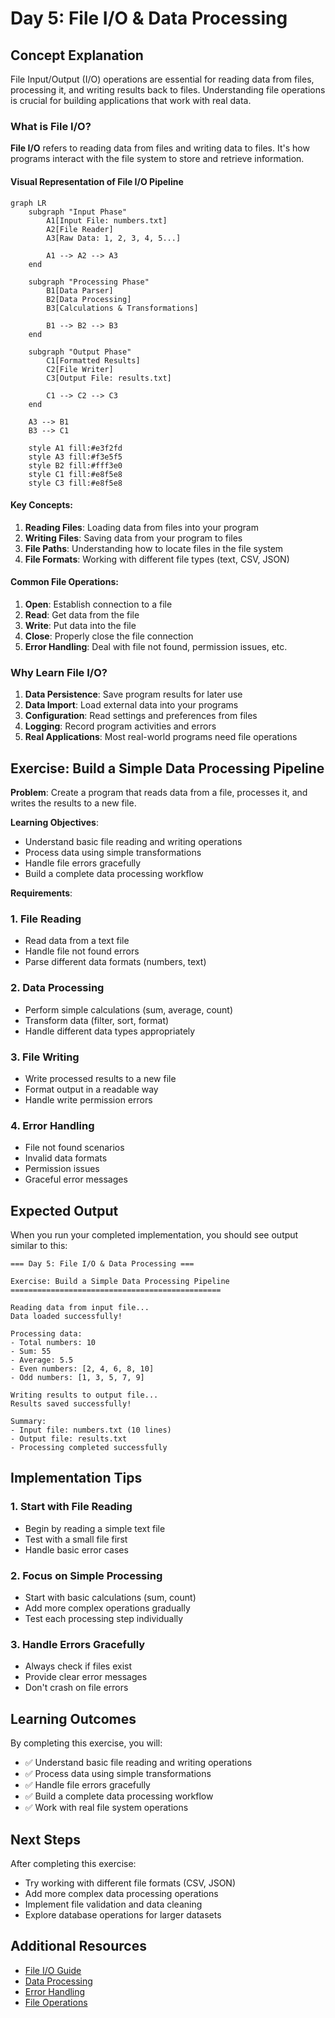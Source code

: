 # Day 5: File I/O & Data Processing

## Concept Explanation

File Input/Output (I/O) operations are essential for reading data from files, processing it, and writing results back to files. Understanding file operations is crucial for building applications that work with real data.

### What is File I/O?

**File I/O** refers to reading data from files and writing data to files. It's how programs interact with the file system to store and retrieve information.

#### Visual Representation of File I/O Pipeline

```mermaid
graph LR
    subgraph "Input Phase"
        A1[Input File: numbers.txt]
        A2[File Reader]
        A3[Raw Data: 1, 2, 3, 4, 5...]
        
        A1 --> A2 --> A3
    end
    
    subgraph "Processing Phase"
        B1[Data Parser]
        B2[Data Processing]
        B3[Calculations & Transformations]
        
        B1 --> B2 --> B3
    end
    
    subgraph "Output Phase"
        C1[Formatted Results]
        C2[File Writer]
        C3[Output File: results.txt]
        
        C1 --> C2 --> C3
    end
    
    A3 --> B1
    B3 --> C1
    
    style A1 fill:#e3f2fd
    style A3 fill:#f3e5f5
    style B2 fill:#fff3e0
    style C1 fill:#e8f5e8
    style C3 fill:#e8f5e8
```

#### Key Concepts:

1. **Reading Files**: Loading data from files into your program
2. **Writing Files**: Saving data from your program to files
3. **File Paths**: Understanding how to locate files in the file system
4. **File Formats**: Working with different file types (text, CSV, JSON)

#### Common File Operations:

1. **Open**: Establish connection to a file
2. **Read**: Get data from the file
3. **Write**: Put data into the file
4. **Close**: Properly close the file connection
5. **Error Handling**: Deal with file not found, permission issues, etc.

### Why Learn File I/O?

1. **Data Persistence**: Save program results for later use
2. **Data Import**: Load external data into your programs
3. **Configuration**: Read settings and preferences from files
4. **Logging**: Record program activities and errors
5. **Real Applications**: Most real-world programs need file operations

## Exercise: Build a Simple Data Processing Pipeline

**Problem**: Create a program that reads data from a file, processes it, and writes the results to a new file.

**Learning Objectives**:
- Understand basic file reading and writing operations
- Process data using simple transformations
- Handle file errors gracefully
- Build a complete data processing workflow

**Requirements**:

### 1. File Reading
- Read data from a text file
- Handle file not found errors
- Parse different data formats (numbers, text)

### 2. Data Processing
- Perform simple calculations (sum, average, count)
- Transform data (filter, sort, format)
- Handle different data types appropriately

### 3. File Writing
- Write processed results to a new file
- Format output in a readable way
- Handle write permission errors

### 4. Error Handling
- File not found scenarios
- Invalid data formats
- Permission issues
- Graceful error messages

## Expected Output

When you run your completed implementation, you should see output similar to this:

```
=== Day 5: File I/O & Data Processing ===

Exercise: Build a Simple Data Processing Pipeline
===============================================

Reading data from input file...
Data loaded successfully!

Processing data:
- Total numbers: 10
- Sum: 55
- Average: 5.5
- Even numbers: [2, 4, 6, 8, 10]
- Odd numbers: [1, 3, 5, 7, 9]

Writing results to output file...
Results saved successfully!

Summary:
- Input file: numbers.txt (10 lines)
- Output file: results.txt
- Processing completed successfully
```

## Implementation Tips

### 1. Start with File Reading
- Begin by reading a simple text file
- Test with a small file first
- Handle basic error cases

### 2. Focus on Simple Processing
- Start with basic calculations (sum, count)
- Add more complex operations gradually
- Test each processing step individually

### 3. Handle Errors Gracefully
- Always check if files exist
- Provide clear error messages
- Don't crash on file errors

## Learning Outcomes

By completing this exercise, you will:
- ✅ Understand basic file reading and writing operations
- ✅ Process data using simple transformations
- ✅ Handle file errors gracefully
- ✅ Build a complete data processing workflow
- ✅ Work with real file system operations

## Next Steps

After completing this exercise:
- Try working with different file formats (CSV, JSON)
- Add more complex data processing operations
- Implement file validation and data cleaning
- Explore database operations for larger datasets

## Additional Resources

- [File I/O Guide](https://www.geeksforgeeks.org/file-handling-in-java/)
- [Data Processing](https://www.geeksforgeeks.org/data-processing-in-java/)
- [Error Handling](https://www.geeksforgeeks.org/exception-handling-in-java/)
- [File Operations](https://www.geeksforgeeks.org/file-operations-in-java/)
